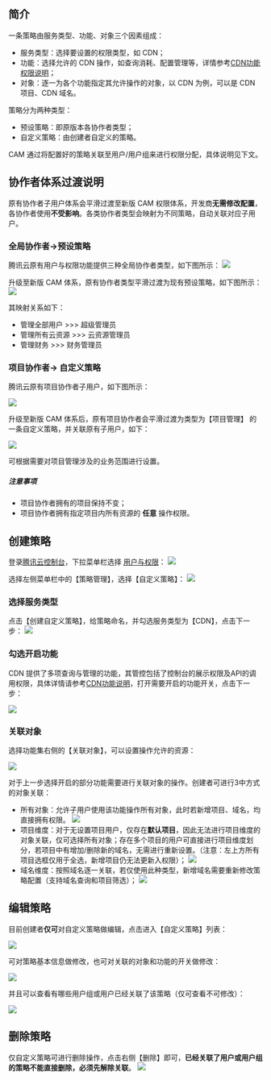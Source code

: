 ## 简介

一条策略由服务类型、功能、对象三个因素组成：

+ 服务类型：选择要设置的权限类型，如 CDN；
+ 功能：选择允许的 CDN 操作，如查询消耗、配置管理等，详情参考[CDN功能权限说明](https://www.qcloud.com/doc/product/228/CDN功能权限说明)；
+ 对象：逐一为各个功能指定其允许操作的对象，以 CDN 为例，可以是 CDN 项目、CDN 域名。

策略分为两种类型：
+ 预设策略：即原版本各协作者类型；
+ 自定义策略：由创建者自定义的策略。

CAM 通过将配置好的策略关联至用户/用户组来进行权限分配，具体说明见下文。

## 协作者体系过渡说明

原有协作者子用户体系会平滑过渡至新版 CAM 权限体系，开发商**无需修改配置**，各协作者使用**不受影响**。各类协作者类型会映射为不同策略，自动关联对应子用户。

### 全局协作者->预设策略

腾讯云原有用户与权限功能提供三种全局协作者类型，如下图所示：
![](//mccdn.qcloud.com/static/img/e094573d3c490eef87952ef95d32bd2b/image.png)

升级至新版 CAM 体系，原有协作者类型平滑过渡为现有预设策略，如下图所示：
![](//mccdn.qcloud.com/static/img/1cace17172be4a2a603de0c3e6edcfdb/image.jpg)

其映射关系如下：
+ 管理全部用户 >>> 超级管理员
+ 管理所有云资源 >>> 云资源管理员
+ 管理财务 >>> 财务管理员


### 项目协作者-> 自定义策略

腾讯云原有项目协作者子用户，如下图所示：

![](//mccdn.qcloud.com/static/img/5019a4c7687fad90710fc52ca978d1f8/image.png)

升级至新版 CAM 体系后，原有项目协作者会平滑过渡为类型为【项目管理】 的一条自定义策略，并关联原有子用户，如下：

![](//mccdn.qcloud.com/static/img/641120f3b17c2d942a20965538b89503/image.png)

可根据需要对项目管理涉及的业务范围进行设置。

##### 注意事项
+ 项目协作者拥有的项目保持不变；
+ 项目协作者拥有指定项目内所有资源的 **任意** 操作权限。


## 创建策略

登录[腾讯云控制台](https://console.qcloud.com)，下拉菜单栏选择 [用户与权限](https://console.qcloud.com/cam)：
![](//mccdn.qcloud.com/static/img/d222bf03bc784de99bd7b1f23063e13a/image.jpg)

选择左侧菜单栏中的【策略管理】，选择【自定义策略】：
![](//mccdn.qcloud.com/static/img/f4ebdd17551f5fa2381d9cdb6c56f9f6/image.jpg)

### 选择服务类型
点击【创建自定义策略】，给策略命名，并勾选服务类型为【CDN】，点击下一步：
![](//mccdn.qcloud.com/static/img/e1ff2e94880181004d4b7f1c9c946eff/image.jpg)

### 勾选开启功能
CDN 提供了多项查询与管理的功能，其管控包括了控制台的展示权限及API的调用权限，具体详情请参考[CDN功能说明]()，打开需要开启的功能开关，点击下一步：

![](//mccdn.qcloud.com/static/img/b372b4c097643683a18d3bfbb5ce80de/image.jpg)


### 关联对象

选择功能集右侧的【关联对象】，可以设置操作允许的资源：

![](//mccdn.qcloud.com/static/img/379782fffb8c93d4b62bba5f1cd78260/image.jpg)

对于上一步选择开启的部分功能需要进行关联对象的操作。创建者可进行3中方式的对象关联：
+ 所有对象：允许子用户使用该功能操作所有对象，此时若新增项目、域名，均直接拥有权限。
	![](//mccdn.qcloud.com/static/img/94ccf470b4289fefd327b766b32ca381/image.jpg)
+ 项目维度：对于无设置项目用户，仅存在**默认项目**，因此无法进行项目维度的对象关联，仅可选择所有对象；存在多个项目的用户可直接进行项目维度划分，若项目中有增加/删除新的域名，无需进行重新设置。（注意：左上方所有项目选框仅用于全选，新增项目仍无法更新入权限）；
 ![](//mccdn.qcloud.com/static/img/c5b68d2c37a26a3fa3cfe4b276ac7e1f/image.jpg)
+ 域名维度：按照域名逐一关联，若仅使用此种类型，新增域名需要重新修改策略配置（支持域名查询和项目筛选）；
 ![](//mccdn.qcloud.com/static/img/8ef7af35224493aae588ef9c2dea9189/image.jpg)

## 编辑策略

目前创建者**仅可**对自定义策略做编辑，点击进入【自定义策略】列表：

![](//mccdn.qcloud.com/static/img/9e0f87167d5ee6ec928e3a0c3927653e/image.jpg)

可对策略基本信息做修改，也可对关联的对象和功能的开关做修改：

![](//mccdn.qcloud.com/static/img/3eb77db6fd241b7a2aa41494f0491e18/image.jpg)

并且可以查看有哪些用户组或用户已经关联了该策略（仅可查看不可修改）：

![](//mccdn.qcloud.com/static/img/fcb2359300d5b792dd826d07be12a951/image.jpg)


## 删除策略

仅自定义策略可进行删除操作，点击右侧【删除】即可，**已经关联了用户或用户组的策略不能直接删除，必须先解除关联**。
![](//mccdn.qcloud.com/static/img/1ad3908439ec0ca93fe01324fd494346/image.jpg)




































